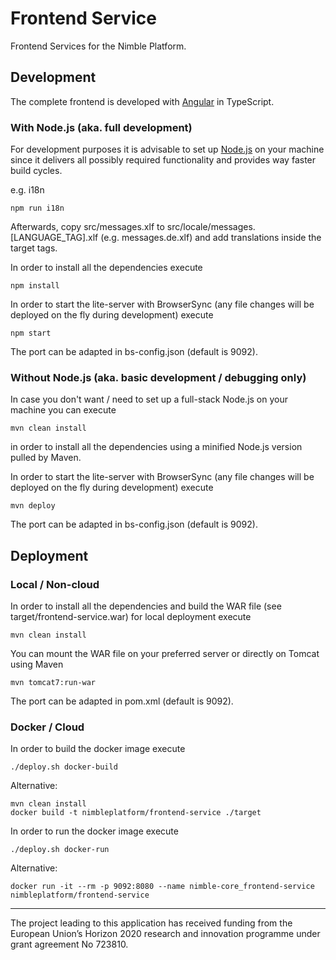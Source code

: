 # Frontend Service
Frontend Services for the Nimble Platform.

## Development

The complete frontend is developed with [Angular](https://angular.io) in TypeScript.

### With Node.js (aka. full development)
For development purposes it is advisable to set up [Node.js](https://nodejs.org/en/download/) on your machine since it delivers all possibly required functionality and provides way faster build cycles.

e.g. i18n
```shell
npm run i18n
```
Afterwards, copy src/messages.xlf to src/locale/messages.[LANGUAGE_TAG].xlf (e.g. messages.de.xlf) and add translations inside the target tags.

In order to install all the dependencies execute
```shell
npm install
```

In order to start the lite-server with BrowserSync (any file changes will be deployed on the fly during development) execute
```shell
npm start
```
The port can be adapted in bs-config.json (default is 9092).

### Without Node.js (aka. basic development / debugging only)
In case you don't want / need to set up a full-stack Node.js on your machine you can execute
```shell
mvn clean install
```
in order to install all the dependencies using a minified Node.js version pulled by Maven.

In order to start the lite-server with BrowserSync (any file changes will be deployed on the fly during development) execute
```shell
mvn deploy
```
The port can be adapted in bs-config.json (default is 9092).

## Deployment

### Local / Non-cloud
In order to install all the dependencies and build the WAR file (see target/frontend-service.war) for local deployment execute
```shell
mvn clean install
```

You can mount the WAR file on your preferred server or directly on Tomcat using Maven
```shell
mvn tomcat7:run-war
```

The port can be adapted in pom.xml (default is 9092).

### Docker / Cloud
In order to build the docker image execute
```shell
./deploy.sh docker-build
```
Alternative:
```shell
mvn clean install
docker build -t nimbleplatform/frontend-service ./target
```

In order to run the docker image execute
```shell
./deploy.sh docker-run
```
Alternative:
```shell
docker run -it --rm -p 9092:8080 --name nimble-core_frontend-service nimbleplatform/frontend-service
```

 ---
The project leading to this application has received funding from the European Union’s Horizon 2020 research and innovation programme under grant agreement No 723810.
